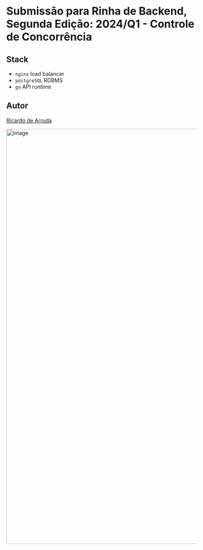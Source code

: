 # Submissão para Rinha de Backend, Segunda Edição: 2024/Q1 - Controle de Concorrência

## Stack

- `nginx` load balancer
- `postgreSQL` RDBMS 
- `go` API runtime 


## Autor

[Ricardo de Arruda](https://www.github.com/arrudaricardo/)

<img width="1095" alt="image" src="https://github.com/arrudaricardo/rinha-de-backend-2024-g1-golang/assets/35773631/4e637105-0351-45f0-b7b6-35ac608f4785">
